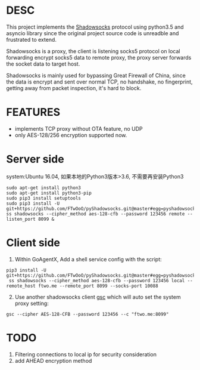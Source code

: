 # DESC

This project implements the [Shadowsocks](https://github.com/shadowsocks/shadowsocks) protocol using python3.5 and asyncio library
 since the original project source code is unreadble and frustrated to extend.

Shadowsocks is a proxy, 
the client is listening socks5 protocol on local forwarding encrypt socks5 data to remote proxy, 
the proxy server forwards the socket data to target host. 

Shadowsocks is mainly used for bypassing Great Firewall of China, since the data is encrypt and sent over 
normal TCP, no handshake, no fingerprint, getting away from packet inspection, it's hard to block.

# FEATURES
* implements TCP proxy without OTA feature, no UDP
* only AES-128/256 encryption supported now.

# Server side
system:Ubuntu 16.04, 如果本地的Python3版本>3.6, 不需要再安装Python3

```shell
sudo apt-get install python3
sudo apt-get install python3-pip
sudo pip3 install setuptools
sudo pip3 install -U git+https://github.com/FTwOoO/pyShadowsocks.git@master#egg=pyshadowsocks
ss shadowsocks --cipher_method aes-128-cfb --password 123456 remote --listen_port 8099 &
```

# Client side

1. Within GoAgentX, Add a shell service config with the script:
```shell
pip3 install -U git+https://github.com/FTwOoO/pyShadowsocks.git@master#egg=pyshadowsocks
 ss shadowsocks --cipher_method aes-128-cfb --password 123456 local --remote_host ftwo.me --remote_port 8099 --socks-port 10088
```

2. Use another shadowsocks client [gsc](https://github.com/FTwOoO/go-shadowsocks-client) which will auto set the system proxy setting:
```
gsc --cipher AES-128-CFB --password 123456 --c "ftwo.me:8099"
```

 
# TODO
1. Filtering connections to local ip for security consideration
2. add AHEAD encryption method

